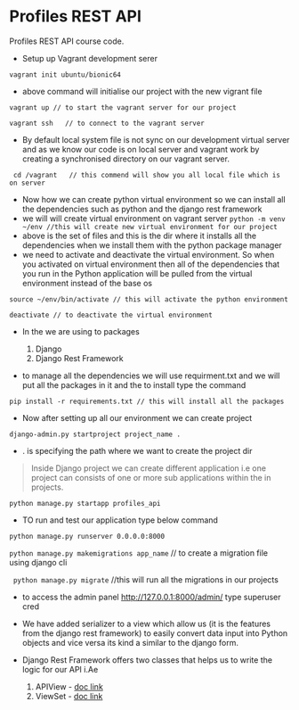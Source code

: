 # Profiles REST API

Profiles REST API course code.

- Setup up Vagrant development serer

`` vagrant init ubuntu/bionic64 ``

- above command will initialise our project with the new vigrant file

``vagrant up // to start the vagrant server for our project  ``

``vagrant ssh   // to connect to the vagrant server ``
- By default local system file is not sync on our development virtual server and as we know our code is on local server and vagrant work by creating a synchronised directory on our vagrant server.


`` cd /vagrant   // this commend will show you all local file which is on server``  

- Now how we can create python virtual environment so we can install all the dependencies such as python and the django rest framework
- we will will create virtual environment on vagrant server
`` python -m venv ~/env //this will create new virtual environment for our project `` 
- above is the set of files and this is the dir where it installs all the dependencies when we install them with the python package manager
- we need to activate and deactivate the virtual environment. So when you activated on virtual environment then all of the dependencies that you run in the Python application will be pulled from the virtual environment instead of the base os

``source ~/env/bin/activate // this will activate the python environment`` 

``deactivate // to deactivate the virtual environment`` 
- In the we are using to packages 
    1. Django
    2. Django Rest Framework

- to manage all the dependencies we will use requirment.txt and we will put all the packages in it and the to install type the command 

``pip install -r requirements.txt // this will install all the packages ``

- Now after setting up all our environment we can create project 

``django-admin.py startproject project_name . ``

- . is specifying the path where we want to create the project dir
> Inside Django project we can create different application i.e one project can consists of one or more sub applications within the in projects.

``python manage.py startapp profiles_api`` 
- TO run and test our application type below command

``python manage.py runserver 0.0.0.0:8000``

``python manage.py makemigrations app_name`` // to create a migration file using django cli

`` python manage.py migrate`` //this will run all the migrations in our projects 

- to access the admin panel http://127.0.0.1:8000/admin/ type superuser cred 

- We have added serializer to a view which allow us (it is the features from the django rest framework) to easily convert data input into Python objects and vice versa its kind a similar to the django form. 

- Django Rest Framework offers two classes that helps us to write the logic for our API i.Ae 
    1. APIView - [doc link](https://www.django-rest-framework.org/api-guide/views/)
    2. ViewSet - [doc link](https://www.django-rest-framework.org/api-guide/viewsets/)
    